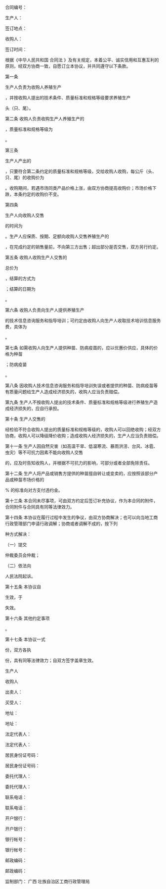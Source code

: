 
 



合同编号：






生产人：

                          

签订地点：




收购人：

                          

签订时间：




根据《中华人民共和国
合同法
》及有关规定，本着公平、诚实信用和互惠互利的原则，经双方协商一致，自愿订立本协议，并共同遵守以下条款。




第一条

  

生产人负责为收购人养殖生产


          


，并按收购人提出的技术条件、质量标准和规格等级要求养殖生产


         




 

头（只、尾）。




第二条 收购人负责收购生产人养殖生产的


       




 

，质量标准和规格等级为


                       




 

。




第三条

  

生产人产出的


         




 

，只要符合第二条约定的质量标准和规格等级，交给收购人收购，每公斤（头、只、尾）的收购价为


          




 

。收购期间，若遇市场同类产品价格上涨，由双方协商提高收购价；市场价格下跌，本条约定的收购价不变。




第四条

  

生产人向收购人交售


      


的时间为


         




 

。生产人应保质、按期、足额向收购人交售养殖生产的


       




 

，在完成约定的销售量前，不向第三方出售；超出部分是否交售，双方另行约定。




第五条 收购人收购生产人交售的


      




 

总价为


            




 

，结算的方式为


           




 

；结算的日期为


               




 

。




第六条 收购人负责向生产人提供养殖生产


        




 

的技术信息咨询服务和指导培训；可约定由收购人向生产人收取技术培训信息服务费，具体为


                    




 

。




第七条 如需收购人向生产人提供种苗、防病疫苗的，应以优惠价供应，具体的价格为种苗


     

     




 

；防病疫苗


            




 

。




第八条 因收购人技术信息咨询服务和指导培训失误或者提供的种苗、防病疫苗等有质量问题给生产人造成经济损失的，收购人应当负责赔偿。




第九条 生产人不按收购人提出的技术条件、质量标准和规格等级进行养殖生产造成经济损失的，应自行承担。




第十条 生产人交售的


        




 

经检验不符合收购人提出的质量标准和规格等级的，收购人可以回绝收购；经双方协商，收购人可以降级降价收购；造成收购人经济损失的，生产人应当负责赔偿。




第十一条 生产人因自然灾害（如高温干旱、低温寒流、暴雨洪涝、台风、冰雹、虫灾）等不可抗力因素不能向收购人交售


     




 

的，应及时告知收购人，并根据不可抗力的影响，可部分或者全部免除责任。




第十二条 生产人将产品或销售方提供的种苗擅自转让或变卖的，应按照该部分产品或种苗市场价格的 


    



%
的标准向对方支付违约金。




第十三条 本合同未尽事项，可由双方约定后签订补充协议，作为本合同的附件，合同附件与合同具有同等法律效力。




第十四条 本协议在履行过程中发生的争议，由双方协商解决；也可以向当地工商行政管理部门申请行政调解；协商或者调解不成的，按下列


      




 

种方式解决：




（一）提交


           




 

仲裁委员会仲裁；




（二）依法向


             




 

人民法院起诉。




第十五条 本协议自


      




 

生效，于


        




 

失效。




第十六条 其他约定事项


                     


。






第十七条 本协议一式

  

份，双方各执

   

份，具有同等法律效力；自双方签字盖章生效。





    




生产人

   





                     



收购人





出卖人：

                      

买受人：




地址：

                        

地址：




法定代表人：

                 

法定代表人：




居民身份证号码：

             

居民身份证号码：




委托代理人：

                 

委托代理人：




联系电话：

                   

联系电话：




开户银行：

                   

开户银行：




银行帐号：

                   

银行帐号：




邮政编码：

                   

邮政编码：





             

            



 


监制部门：
广西
壮族自治区工商行政管理局

 


 

 
 
 
 
 
  


  
 

  


  


  
 
 
 
 

